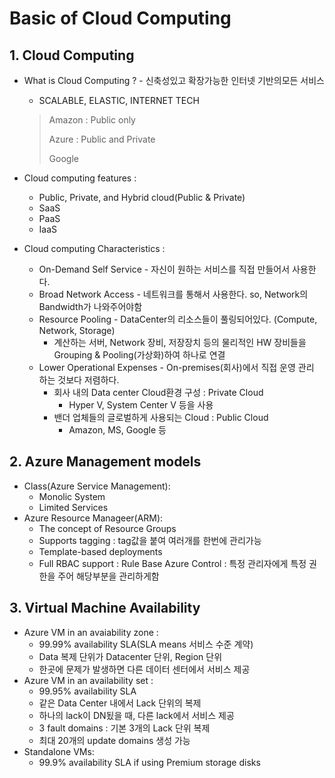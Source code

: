 # Basic of Cloud Computing

## 1. Cloud Computing

* What is Cloud Computing ? - 신축성있고 확장가능한 인터넷 기반의모든 서비스

  * SCALABLE, ELASTIC, INTERNET TECH

  >Amazon : Public only
  >
  >Azure : Public and Private
  >
  >Google

* Cloud computing features :

  * Public, Private, and Hybrid cloud(Public & Private)
  * SaaS
  * PaaS
  * IaaS

* Cloud computing Characteristics :

  * On-Demand Self Service - 자신이 원하는 서비스를 직접 만들어서 사용한다.
  * Broad Network Access - 네트워크를 통해서 사용한다. so, Network의 Bandwidth가 나와주어야함
  * Resource Pooling - DataCenter의 리소스들이 풀링되어있다. (Compute, Network, Storage)
    * 계산하는 서버, Network 장비, 저장장치 등의 물리적인 HW 장비들을 Grouping & Pooling(가상화)하여 하나로 연결
  * Lower Operational Expenses - On-premises(회사)에서 직접 운영 관리 하는 것보다 저렴하다.
    * 회사 내의 Data center Cloud환경 구성 : Private Cloud
      * Hyper V, System Center V 등을 사용
    * 밴더 업체들의 글로벌하게 사용되는 Cloud : Public Cloud
      * Amazon, MS, Google 등
  
## 2. Azure Management models

  * Class(Azure Service Management):
    * Monolic System
    * Limited Services
  * Azure Resource Manageer(ARM):
    * The concept of Resource Groups
    * Supports tagging : tag값을 붙여 여러개를 한번에 관리가능
    * Template-based deployments
    * Full RBAC support : Rule Base Azure Control : 특정 관리자에게 특정 권한을 주어 해당부분을 관리하게함



## 3. Virtual Machine Availability

* Azure VM in an avaiability zone :
  * 99.99% availability SLA(SLA means 서비스 수준 계약)
  * Data 복제 단위가 Datacenter 단위, Region 단위
  * 한곳에 문제가 발생하면 다른 데이터 센터에서 서비스 제공
* Azure VM in an availability set :
  * 99.95% availability SLA
  * 같은 Data Center 내에서 Lack 단위의 복제
  * 하나의 lack이 DN됬을 때, 다른 lack에서 서비스 제공
  * 3 fault domains : 기본 3개의 Lack 단위 복제
  * 최대 20개의 update domains 생성 가능
* Standalone VMs:
  * 99.9% availability SLA if using Premium storage disks


